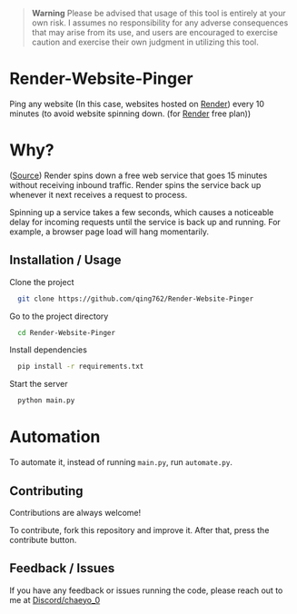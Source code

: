 > **Warning**
> Please be advised that usage of this tool is entirely at your own risk. I assumes no responsibility for any adverse consequences that may arise from its use, and users are encouraged to exercise caution and exercise their own judgment in utilizing this tool.

# Render-Website-Pinger

Ping any website (In this case, websites hosted on [Render](https://render.com)) every 10 minutes (to avoid website spinning down. (for [Render](https://render.com) free plan))

# Why?

([Source](https://render.com/docs/free#free-web-services)) Render spins down a free web service that goes 15 minutes without receiving inbound traffic. Render spins the service back up whenever it next receives a request to process.

Spinning up a service takes a few seconds, which causes a noticeable delay for incoming requests until the service is back up and running. For example, a browser page load will hang momentarily. 


## Installation / Usage

Clone the project

```bash
  git clone https://github.com/qing762/Render-Website-Pinger
```

Go to the project directory

```bash
  cd Render-Website-Pinger
```

Install dependencies

```bash
  pip install -r requirements.txt
```

Start the server

```bash
  python main.py
```


# Automation

To automate it, instead of running `main.py`, run `automate.py`.



## Contributing

Contributions are always welcome!

To contribute, fork this repository and improve it. After that, press the contribute button.



## Feedback / Issues

If you have any feedback or issues running the code, please reach out to me at [Discord/chaeyo_0](https://discord.com/users/635765555277725696)